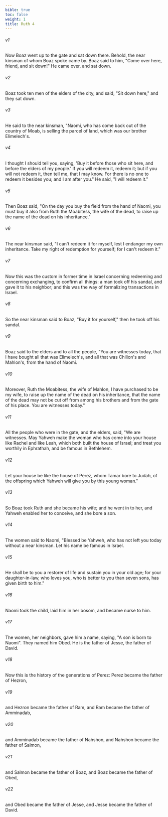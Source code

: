 ```yaml
---
bible: true
toc: false
weight: 1
title: Ruth 4
---
```




###### v1 
Now Boaz went up to the gate and sat down there. Behold, the near kinsman of whom Boaz spoke came by. Boaz said to him, "Come over here, friend, and sit down!" He came over, and sat down. 

###### v2 
Boaz took ten men of the elders of the city, and said, "Sit down here," and they sat down. 

###### v3 
He said to the near kinsman, "Naomi, who has come back out of the country of Moab, is selling the parcel of land, which was our brother Elimelech's. 

###### v4 
I thought I should tell you, saying, 'Buy it before those who sit here, and before the elders of my people.' If you will redeem it, redeem it; but if you will not redeem it, then tell me, that I may know. For there is no one to redeem it besides you; and I am after you." He said, "I will redeem it." 

###### v5 
Then Boaz said, "On the day you buy the field from the hand of Naomi, you must buy it also from Ruth the Moabitess, the wife of the dead, to raise up the name of the dead on his inheritance." 

###### v6 
The near kinsman said, "I can't redeem it for myself, lest I endanger my own inheritance. Take my right of redemption for yourself; for I can't redeem it." 

###### v7 
Now this was the custom in former time in Israel concerning redeeming and concerning exchanging, to confirm all things: a man took off his sandal, and gave it to his neighbor; and this was the way of formalizing transactions in Israel. 

###### v8 
So the near kinsman said to Boaz, "Buy it for yourself," then he took off his sandal. 

###### v9 
Boaz said to the elders and to all the people, "You are witnesses today, that I have bought all that was Elimelech's, and all that was Chilion's and Mahlon's, from the hand of Naomi. 

###### v10 
Moreover, Ruth the Moabitess, the wife of Mahlon, I have purchased to be my wife, to raise up the name of the dead on his inheritance, that the name of the dead may not be cut off from among his brothers and from the gate of his place. You are witnesses today." 

###### v11 
All the people who were in the gate, and the elders, said, "We are witnesses. May Yahweh make the woman who has come into your house like Rachel and like Leah, which both built the house of Israel; and treat you worthily in Ephrathah, and be famous in Bethlehem. 

###### v12 
Let your house be like the house of Perez, whom Tamar bore to Judah, of the offspring which Yahweh will give you by this young woman." 

###### v13 
So Boaz took Ruth and she became his wife; and he went in to her, and Yahweh enabled her to conceive, and she bore a son. 

###### v14 
The women said to Naomi, "Blessed be Yahweh, who has not left you today without a near kinsman. Let his name be famous in Israel. 

###### v15 
He shall be to you a restorer of life and sustain you in your old age; for your daughter-in-law, who loves you, who is better to you than seven sons, has given birth to him." 

###### v16 
Naomi took the child, laid him in her bosom, and became nurse to him. 

###### v17 
The women, her neighbors, gave him a name, saying, "A son is born to Naomi". They named him Obed. He is the father of Jesse, the father of David. 

###### v18 
Now this is the history of the generations of Perez: Perez became the father of Hezron, 

###### v19 
and Hezron became the father of Ram, and Ram became the father of Amminadab, 

###### v20 
and Amminadab became the father of Nahshon, and Nahshon became the father of Salmon, 

###### v21 
and Salmon became the father of Boaz, and Boaz became the father of Obed, 

###### v22 
and Obed became the father of Jesse, and Jesse became the father of David.
